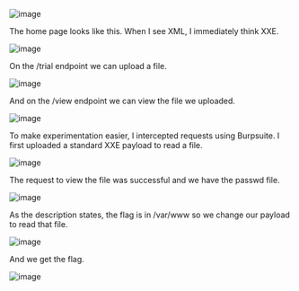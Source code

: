 ![image](https://user-images.githubusercontent.com/80063008/166220640-885ce522-4863-42be-b548-be492481e0ef.png)

The home page looks like this. When I see XML, I immediately think XXE.

![image](https://user-images.githubusercontent.com/80063008/166220669-54f5bd9f-6d23-472b-91d8-3b9bbba1b2ab.png)

On the /trial endpoint we can upload a file.

![image](https://user-images.githubusercontent.com/80063008/166220746-b6a9b679-4bb5-43b9-acc3-d03d02408a44.png)

And on the /view endpoint we can view the file we uploaded.

![image](https://user-images.githubusercontent.com/80063008/166220792-6c40e49a-50c3-47b4-8f1f-eeae545a3438.png)

To make experimentation easier, I intercepted requests using Burpsuite. I first uploaded a standard XXE payload to read a file.

![image](https://user-images.githubusercontent.com/80063008/166220858-55272441-120c-45d0-9418-9769ed09cf13.png)

The request to view the file was successful and we have the passwd file.

![image](https://user-images.githubusercontent.com/80063008/166424810-1b1a2d2f-17cf-4b11-935f-ca4ed0f26f2e.png)

As the description states, the flag is in /var/www so we change our payload to read that file.

![image](https://user-images.githubusercontent.com/80063008/166220991-a8abd195-24e5-446f-883d-5cacb8d3bf8e.png)

And we get the flag.

![image](https://user-images.githubusercontent.com/80063008/166221008-e3945ae4-1037-4c3f-8e4b-cee91e369843.png)
